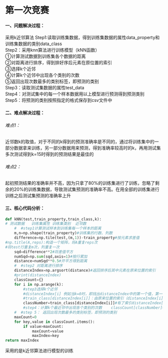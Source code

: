 # 第一次竞赛
#### 一、问题解决过程：
采用k近邻算法
Step1:读取训练集数据，得到训练集数据的属性data_property和训练集数据的类别data_class  
Step2：采用knn算法进行训练模型（kNN函数）  
       ①计算测试数据到训练集各个数据的距离  
       ②对距离进行排序，得到排好序后元素在原位置的索引  
       ③选择k个近邻  
       ④计算k个近邻中出现各个类别的次数  
       ⑤返回出现次数最多的类别标签，即预测的类别  
Step3：读取测试集数据的属性test_data  
Step4：对测试集中的每一个样本数据用以上模型进行预测得到预测类别  
Step5：将预测的类别按照指定的格式保存到csv文件中  
#### 二、难点解决过程：
###### 难点1：
近邻数k的取值，对于不同的k得到的预测准确率是不同的，通过将训练集中的一部分数据拿来训练，另一部分数据用来预测，得到准确率较高时的k，再用测试集多次测试得到k=15时得到的预测结果是最佳的
###### 难点2：
起初预测结果的准确率并不高，因为只拿了80%的训练集进行了训练，忽略了剩余的20%的训练集数据，导致测试集预测的准确率不高。在用全部的训练集进行训练之后测试集预测的准确率上升
#### 三、核心代码分析：
```python
def kNN(test,train_property,train_class,k):
# 测试数据   训练集属性 训练集类别  近邻数
    #  #step1计算测试样本到训练集每一个样本的距离
    m,n=np.shape(train_property)#训练集的行数、列数
    difference=np.tile(test,(m,1))-train_property#按元素求差值
#np.title(A,reps):构造一个矩阵，将A重复reps次
#将test行重复m次，列重复一次
    sqd=difference**2#将差值平方
    numSqd=np.sum(sqd,axis=1)#按行累加
    distance=numSqd**0.5#开平方得到距离
    #  #step2 对距离进行排序
    distanceIndex=np.argsort(distance)#返回排序后其中元素在原来位置的索引
    #print(distanceIndex)
    classCount={}
    for i in np.arange(k):
        #step3选择k个近邻
        #distanceIndex[i] 例如当k=0时，即找出distanceIndex中的第一个值，第一个值是排好序后最小的距离（在原来位置）的索引
        #train_class[distanceIndex[i]]：由原来位置的索引（distanceIndex[i]）就能得到对应的类别
        classNumber=train_class[distanceIndex[i]]#有了索引distanceIndex[i]就能找到相应位置的类别    
        #step4：计算k个最近邻中出现各个类别的次数    classCount[classNumber]=classCount.get(classNumber,0)+1
    #  #step 5： 返回出现次数最多的类别标签，即预测的类别
    maxCount=0
    for key,value in classCount.items():
        if value>maxCount:
            maxCount=value
            maxIndex=key
return maxIndex 
```
采用的是k近邻算法进行模型的训练
